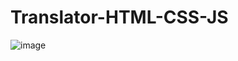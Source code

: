 # Translator-HTML-CSS-JS

![image](https://github.com/user-attachments/assets/400f1e06-3089-4dc3-ae6f-e398672487a7)
